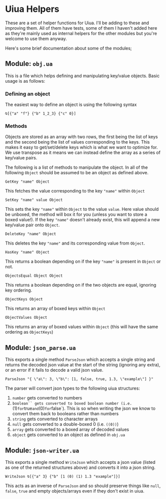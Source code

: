 
# Uiua Helpers

These are a set of helper functions for Uiua. I'll be adding to these and improving them. All of them have tests, some of them I haven't added here as they're mainly used as internal helpers for the other modules but you're welcome to use them anyway.

Here's some brief documentation about some of the modules;

## Module: `obj.ua`

This is a file which helps defining and manipulating key/value objects. Basic usage is as follows:

### Defining an object

The easiest way to define an object is using the following syntax

    ⍉[{"a" "f"} {"b" 1_2_3} {"c" 0}]

### Methods

Objects are stored as an array with two rows, the first being the list of keys and the second being the list of values corresponding to the keys. This makes it easy to get/set/delete keys which is what we want to optimize for. We use transpose as it means we can instead define the array as a series of key/value pairs. 

The following is a list of methods to manipulate the object. In all of the following `Object` should be assumed to be an object as defined above.

    GetKey "name" Object

This fetches the value corresponding to the key `"name"` within `Object`

    SetKey "name" value Object

This sets the key `"name"` within `Object` to the value `value`. Here value should be unboxed, the method will box it for you (unless you want to store a boxed value!). If the key `"name"` doesn't already exist, this will append a new key/value pair onto `Object`.

    DeleteKey "name" Object

This deletes the key `"name"` and its corresponding value from `Object`.

    HasKey "name" Object

This returns a boolean depending on if the key `"name"` is present in `Object` or not.

    ObjectsEqual Object Object

This returns a boolean depending on if the two objects are equal, ignoring key ordering.

    ObjectKeys Object

This returns an array of boxed keys within `Object`

    ObjectValues Object

This returns an array of boxed values within `Object` (this will have the same ordering as `ObjectKeys`)

## Module: `json_parse.ua`

This exports a single method `ParseJson` which accepts a single string and returns the decoded json value at the start of the string (ignoring any extra), or an error if it fails to decode a valid json value.

    ParseJson "{ \"a\": 3, \"b\": [1, false, true, 1.3, \"example\"] }"

The parser will convert json types to the following uiua structures:

1. `number` gets converted to numbers
2. `boolean`` gets converted to boxed boolean number (i.e. `(1)` for `true` and `(0)` for `false`). This is so when writing the json we know to convert them back to booleans rather than numbers
3. `string` gets converted to character arrays
4. `null` gets converted to a double-boxed 0 (i.e. `((0))`)
5. `array` gets converted to a boxed array of decoded values
6. `object` gets converted to an object as defined in `obj.ua`

## Module: `json-writer.ua`

This exports a single method `WriteJson` which accepts a json value (listed as one of the returned structures above) and converts it into a json string.

    WriteJson ⍉[{"a" 3} {"b" [1 (0) (1) 1.3 "example"]}]

This acts as an inverse of `ParseJson` and so should preserve things like `null`, `false`, `true` and empty objects/arrays even if they don't exist in uiua.

